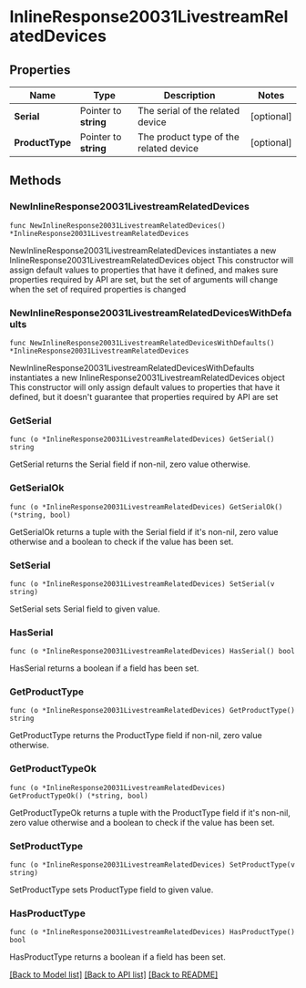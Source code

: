 # InlineResponse20031LivestreamRelatedDevices

## Properties

Name | Type | Description | Notes
------------ | ------------- | ------------- | -------------
**Serial** | Pointer to **string** | The serial of the related device | [optional] 
**ProductType** | Pointer to **string** | The product type of the related device | [optional] 

## Methods

### NewInlineResponse20031LivestreamRelatedDevices

`func NewInlineResponse20031LivestreamRelatedDevices() *InlineResponse20031LivestreamRelatedDevices`

NewInlineResponse20031LivestreamRelatedDevices instantiates a new InlineResponse20031LivestreamRelatedDevices object
This constructor will assign default values to properties that have it defined,
and makes sure properties required by API are set, but the set of arguments
will change when the set of required properties is changed

### NewInlineResponse20031LivestreamRelatedDevicesWithDefaults

`func NewInlineResponse20031LivestreamRelatedDevicesWithDefaults() *InlineResponse20031LivestreamRelatedDevices`

NewInlineResponse20031LivestreamRelatedDevicesWithDefaults instantiates a new InlineResponse20031LivestreamRelatedDevices object
This constructor will only assign default values to properties that have it defined,
but it doesn't guarantee that properties required by API are set

### GetSerial

`func (o *InlineResponse20031LivestreamRelatedDevices) GetSerial() string`

GetSerial returns the Serial field if non-nil, zero value otherwise.

### GetSerialOk

`func (o *InlineResponse20031LivestreamRelatedDevices) GetSerialOk() (*string, bool)`

GetSerialOk returns a tuple with the Serial field if it's non-nil, zero value otherwise
and a boolean to check if the value has been set.

### SetSerial

`func (o *InlineResponse20031LivestreamRelatedDevices) SetSerial(v string)`

SetSerial sets Serial field to given value.

### HasSerial

`func (o *InlineResponse20031LivestreamRelatedDevices) HasSerial() bool`

HasSerial returns a boolean if a field has been set.

### GetProductType

`func (o *InlineResponse20031LivestreamRelatedDevices) GetProductType() string`

GetProductType returns the ProductType field if non-nil, zero value otherwise.

### GetProductTypeOk

`func (o *InlineResponse20031LivestreamRelatedDevices) GetProductTypeOk() (*string, bool)`

GetProductTypeOk returns a tuple with the ProductType field if it's non-nil, zero value otherwise
and a boolean to check if the value has been set.

### SetProductType

`func (o *InlineResponse20031LivestreamRelatedDevices) SetProductType(v string)`

SetProductType sets ProductType field to given value.

### HasProductType

`func (o *InlineResponse20031LivestreamRelatedDevices) HasProductType() bool`

HasProductType returns a boolean if a field has been set.


[[Back to Model list]](../README.md#documentation-for-models) [[Back to API list]](../README.md#documentation-for-api-endpoints) [[Back to README]](../README.md)


